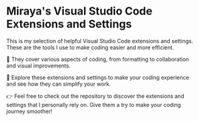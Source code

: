 # Miraya's Visual Studio Code Extensions and Settings

This is my selection of helpful Visual Studio Code extensions and settings. These are the tools I use to make coding easier and more efficient.

🧰 They cover various aspects of coding, from formatting to collaboration and visual improvements.

🚀 Explore these extensions and settings to make your coding experience and see how they can simplify your work.

👉 Feel free to check out the repository to discover the extensions and settings that I personally rely on. Give them a try to make your coding journey smoother!
